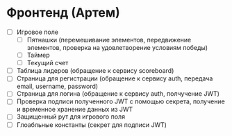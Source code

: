 # Фронтенд (Артем)

- [ ] Игровое поле
  - [ ] Пятнашки (перемешивание элементов, передвижение элементов, проверка на удовлетворение условиям победы)
  - [ ] Таймер
  - [ ] Текущий счет
- [ ] Таблица лидеров (обращение к сервису scoreboard)
- [ ] Страница для регистрации (обращение к сервису auth, передача email, username, password)
- [ ] Страница для логина (обращение к сервису auth, полчучение JWT)
- [ ] Проверка подписи полученного JWT с помощью секрета, получение и временное хранение данных из JWT
- [ ] Защищенный рут для игрового поля
- [ ] Глоабльные константы (секрет для подписи JWT)
